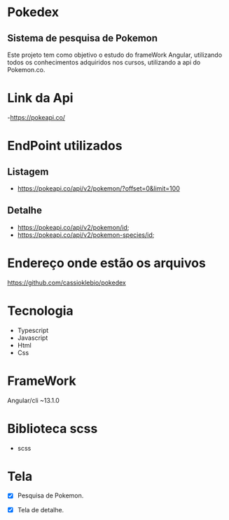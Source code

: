 # Pokedex
## Sistema de pesquisa de Pokemon
Este projeto tem como objetivo o estudo do frameWork Angular, utilizando todos os conhecimentos adquiridos nos cursos, utilizando a api do Pokemon.co.

# Link da Api

-https://pokeapi.co/

# EndPoint utilizados

## Listagem

- https://pokeapi.co/api/v2/pokemon/?offset=0&limit=100

## Detalhe

- https://pokeapi.co/api/v2/pokemon/id;
- https://pokeapi.co/api/v2/pokemon-species/id;

# Endereço onde estão os arquivos

https://github.com/cassioklebio/pokedex



# Tecnologia

  - Typescript
  - Javascript
  - Html
  - Css

# FrameWork

   Angular/cli ~13.1.0

# Biblioteca scss
 - scss
  

# Tela

- [x] Pesquisa de Pokemon.
- [x] Tela de detalhe.



